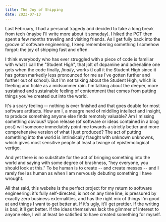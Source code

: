 ```yaml
---
title: The Joy of Shipping
date: 2023-07-13
---
```


Last February, I had a personal tragedy and decided to take a long break from tech (maybe I'll write more about it someday). I hiked the PCT then spent a few months traveling and visiting friends. As I get fully back into the groove of software engineering, I keep remembering something I somehow forgot: the joy of shipping fast and often.

I think everybody who has ever struggled with a piece of code is familiar with what I call the "Student High", that jolt of dopamine and adrenaline one gets when the code finally, _finally_, works (I call it the Student High since it has gotten markedly less pronounced for me as I've gotten further and further out of school). But I'm not talking about the Student High, which is fleeting and fickle as a midsummer rain. I'm talking about the deeper, more sustained and sustainable feeling of contentment that comes from putting things you've created out into the world.

It's a scary feeling -- nothing is ever finished and that goes double for most software artifacts. How am I, a meagre nerd of middling intellect and insight, to produce something anyone else finds remotely valuable? Am I missing something obvious? Upon release (of software or ideas contained in a blog post) will someone immediately point me towards a strictly better and more comprehensive version of what I just produced? The act of putting something into the world is intrinsically fraught with unknown unknowns, which gives most sensitive people at least a twinge of epistemological vertigo.

And yet there is no substitute for the act of bringing something into the world and saying with some degree of brashness, "hey everyone, you should look at this." To be human is to create -- and create messes -- and I rarely feel as human as when I am nervously debuting something I have wrought.

All that said, this website is the perfect project for my return to software engineering: it's fully self-directed, is not on any time line, is pressured by exactly zero business externalities, and has the right mix of things I'm good at and things I want to get better at. If it's ugly, it'll get prettier. If the writing is bad, it'll get better. If the ideas themselves lack the glimmer of interest to anyone else, I will at least be satisfied to have created something for myself.